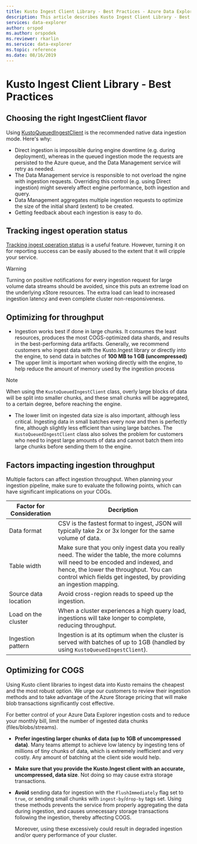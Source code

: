 ```yaml
---
title: Kusto Ingest Client Library - Best Practices - Azure Data Explorer | Microsoft Docs
description: This article describes Kusto Ingest Client Library - Best Practices in Azure Data Explorer.
services: data-explorer
author: orspod
ms.author: orspodek
ms.reviewer: rkarlin
ms.service: data-explorer
ms.topic: reference
ms.date: 08/16/2019
---
```

# Kusto Ingest Client Library - Best Practices

## Choosing the right IngestClient flavor

Using [KustoQueuedIngestClient](kusto-ingest-client-reference.md#interface-ikustoqueuedingestclient) is the recommended native data ingestion mode. Here's why:
* Direct ingestion is impossible during engine downtime (e.g. during deployment), whereas in the queued ingestion mode the requests are persisted to the Azure queue, and the Data Management service will retry as needed.
* The Data Management service is responsible to not overload the ngine with ingestion requests. Overriding this control (e.g. using Direct ingestion) might severely affect engine performance, both ingestion and query.
* Data Management aggregates multiple ingestion requests to optimize the size of the initial shard (extent) to be created.
* Getting feedback about each ingestion is easy to do.

## Tracking ingest operation status

[Tracking ingest operation status](kusto-ingest-client-status.md#tracking-ingestion-status-kustoqueuedingestclient) is a useful feature. However, turning it on for reporting success can be easily abused to the extent that it will cripple your service.

> [!WARNING]
> Turning on positive notifications for every ingestion request for large volume data streams should be avoided, since this puts an extreme load on the underlying xStore resources. The extra load can lead to increased ingestion latency and even complete cluster non-responsiveness.

## Optimizing for throughput

* Ingestion works best if done in large chunks. It consumes the least resources, produces the most COGS-optimized data shards, and results in the best-performing data artifacts. Generally, we recommend customers who ingest data with the Kusto.Ingest library or directly into the engine, to send data in batches of **100 MB to 1 GB (uncompressed)**
* The upper limit is important when working directly with the engine, to help reduce the amount of memory used by the ingestion process 

> [!NOTE]
> When using the `KustoQueuedIngestClient` class, overly large blocks of data will be split into smaller chunks, and these small chunks will be aggregated, to a certain degree, before reaching the engine.

* The lower limit on ingested data size is also important, although less critical. Ingesting data in small batches every now and then is perfectly fine, although slightly less efficient than using large batches. The `KustoQueuedIngestClient` class also solves the problem for customers who need to ingest large amounts of data and cannot batch them into large chunks before sending them to the engine.

## Factors impacting ingestion throughput

Multiple factors can affect ingestion throughput. When planning your ingestion pipeline, make sure to evaluate the following points, which can have significant implications on your COGs.

| Factor for Consideration |  Decription                                                                                               |
|--------------------------|-----------------------------------------------------------------------------------------------------------|
| Data format              | CSV is the fastest format to ingest, JSON will typically take 2x or 3x longer for the same volume of data.|
| Table width              | Make sure that you only ingest data you really need. The wider the table, the more columns will need to be encoded and indexed, and hence, the lower the throughput. You can control which fields get ingested, by providing an ingestion mapping.|
| Source data location     | Avoid cross-region reads to speed up the ingestion.                                                       |
| Load on the cluster      | When a cluster experiences a high query load, ingestions will take longer to complete, reducing throughput.|
| Ingestion pattern        | Ingestion is at its optimum when the cluster is served with batches of up to 1GB (handled by using `KustoQueuedIngestClient`). |

## Optimizing for COGS

Using Kusto client libraries to ingest data into Kusto remains the cheapest and the most robust option. We urge our customers to review their ingestion methods and to take advantage of the Azure Storage pricing that will make blob transactions significantly cost effective.

For better control of your Azure Data Explorer ingestion costs and to reduce your monthly bill, limit the number of ingested data chunks (files/blobs/streams).

* **Prefer ingesting larger chunks of data (up to 1GB of uncompressed data)**. 
    Many teams attempt to achieve low latency by ingesting tens of millions of tiny chunks of data, which is extremely inefficient and very costly. Any amount of batching at the client side would help. 
* **Make sure that you provide the Kusto.Ingest client with an accurate, uncompressed, data size**.
    Not doing so may cause extra storage transactions.
* **Avoid** sending data for ingestion with the `FlushImmediately` flag set to `true`, or sending small chunks with `ingest-by`/`drop-by` tags set.
    Using these methods prevents the service from properly aggregating the data during ingestion, and causes unnecessary storage transactions following the ingestion, thereby affecting COGS.
    
    Moreover, using these excessively could result in degraded ingestion and/or query performance of your cluster.
    
